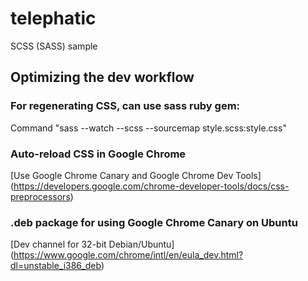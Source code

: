 telephatic
==========

SCSS (SASS) sample


## Optimizing the dev workflow

### For regenerating CSS, can use sass ruby gem:
Command "sass --watch --scss --sourcemap style.scss:style.css"

### Auto-reload CSS in Google Chrome

[Use Google Chrome Canary and Google Chrome Dev Tools] (https://developers.google.com/chrome-developer-tools/docs/css-preprocessors)

### .deb package for using Google Chrome Canary on Ubuntu
[Dev channel for 32-bit Debian/Ubuntu] (https://www.google.com/chrome/intl/en/eula_dev.html?dl=unstable_i386_deb)

